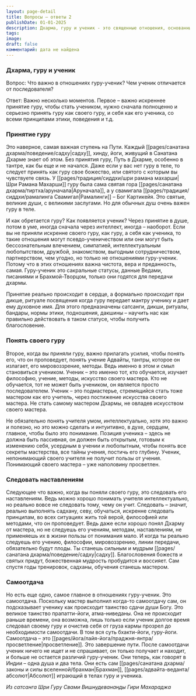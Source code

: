 ```yaml
---
layout: page-detail
title: Вопросы – ответы 2
publishDate: 01-01-2025
description: Дхарма, гуру и ученик - это священные отношения, основанные на искреннем принятии гуру, глубоком понимании его учения и преданном следовании его наставлениям. Ученик - не просто последователь, а тот, кто стремится овладеть мастерством гуру через учение и практику. Кульминацией этих отношений является самоотдача - полное предание себя гуру и Богу, что ведет к единству и просветлению.
tags: 
image: 
draft: false
комментарий: дата не найдена
---
```


### Дхарма, гуру и ученик

Вопрос: Что важно в отношениях гуру-ученик? Чем ученик отличается от последователя?

Ответ: Важно несколько моментов. Первое – важно искреннее принятие гуру, чтобы стать учеником, нужно сначала полноценно и серьезно принять гуру как своего гуру, и себя как его ученика, со всеми принципами этики, поведения и т.д.

### Принятие гуру

Это наверное, самая важная ступень на Пути. Каждый [[pages/санатана дхарма/поведение/садху|садху]], хинду, йоги, живущий в Санатана Дхарме знает об этом. Без принятия гуру, Путь в Дхарме, особенно в тантре, как бы еще и не начался. Даже если у вас нет гуру в теле, то следует принять как гуру свое божество, или святого с которым вы чувствуете связь. У [[pages/традиция/сиддхи/шри рамана махарши|Шри Рамана Махарши]] гуру была сама святая гора [[pages/санатана дхарма/тиртха/аруначала|Аруначала]], а у свамигала [[pages/традиция/сиддхи/рамалинга Cвамигал|Рамалинги]] – Бог Картикейя. Это святые, великие души, с великими заслугами. Но для обычных душ очень важен гуру в теле.

И как обретается гуру? Как появляется ученик? Через принятие в душе, потом в уме, иногда сначала через интеллект, иногда – наоборот. Если вы не приняли искренне своего гуру, как гуру, а себя как ученика, то такие отношения могут псевдо-ученичеством или они могут быть бессознательным влечением, симпатией, интеллектуальным любопытством, дружбой, знакомством, выгодным сотрудничеством, партнерством, чем угодно, но только не отношениями гуру-ученик. Потому что в этих отношениях важна чистота, вера и преданность, самая. Гуру-ученик это сакральные статусы, данные Ведами, писаниями и Брахмой-Творцом, только они годятся для передачи дхармы.

Принятие реально происходит в сердце, а формально происходит при дикше, ритуале посвящения когда гуру передает мантру ученику и дает ему духовное имя. Для этого предназначены сатсанги, дикши, ритуалы, бандары, нормы этики, подношения, дакшины – научить нас как правильно действовать в таком статусе, чтобы получить благословение.

### Понять своего гуру

Второе, когда вы приняли гуру, важно прилагать усилия, чтобы понять его, что он проповедует, понять учение Адвайты, тантры, которое он излагает, его мировоззрение, методы. Ведь именно в этом и смыл становиться учеником. Ученик – это именно тот, кто обучается, изучает философию, учение, методы, искусство своего мастера. Кто не обучается, тот не может быть учеником, он является просто последователем. Ученик – это подмастерье, стремящийся стать тоже мастером как его учитель, через постижение искусства своего мастера. Не стать самому мастером Дхармы, не овладев искусством своего мастера.

Не обязательно понять учителя умом, интеллектуально, хотя это важно и полезно, но это можно сделать и интуитивно, в духе, сердцем, главное, чтобы было это понимание. Позиция ученика – здесь не должна быть пассивная, он должен быть открытым, готовым к изменению себя, усердным в учении и любопытным, чтобы понять все секреты мастерства, все тайны учения, постичь его глубину. Ученик, непонимающий своего учителя не получит пользы от учения. Понимающий своего мастера – уже наполовину просветлен.

### Следовать наставлениям

Следующее что важно, когда вы поняли своего гуру, это следовать его наставлениям. Ведь можно хорошо понимать учителя интеллектуально, но реально вовсе не следовать тому, чему он учит. Следовать – значит, реально выполнять садхану, севу, обучаться, искренне следовать принципам, во всех ситуациях жить той верой, философией или методами, что он проповедует. Ведь даже если хорошо понял Дхарму от мастера, но не следуешь его учениям, методам, наставлениям, не применяешь их в жизни пользы от понимания мало. И когда ты реально следуешь его учению, философии, мировоззрению, линии передачи, обязательно будут плоды. Ты станешь сильным и мудрым [[pages/санатана дхарма/поведение/садху|садху]]. Благословения божеств и святых придут, божественная мудрость пробудится и воссияет. Сам спустя годы тренировок, садханы, обучения станешь мастером.

### Самоотдача

Но есть еще одно, самое главное в отношениях гуру-ученик. Это самоотдача. Поскольку мастер выполнил когда-то самоотдачу сам, он подсказывает ученику как происходит таинство сдачи души Богу. Это великое таинство прапатти-йоги, атма-ниведаны. Она не происходит раньше времени, она возможна, лишь только если ученик долгое время следовал своему гуру и очистив себя от груза кармы прозрел до необходимости самоотдачи. В том вся суть бхакти-йоги, гуру-йоги. Самоотдача – это [[pages/йога/лайя-йога/праджня-янтра/просветление|просветление]]. Это завершение пути. После самоотдачи ученик ничего не ищет и не спрашивает, он только получает и находит, и больше не остается различий гуру-ученик. Они теперь, как говорят в Индии – одна душа и два тела. Они есть сам [[pages/санатана дхарма/законы и силы вселенной/брахман|Брахман]], [[pages/адвайта-веданта/абсолют|Абсолют]] играющий в телах гуру и ученика.

*Из сатсанга Шри Гуру Свами Вишнудевананды Гири Махараджа*
